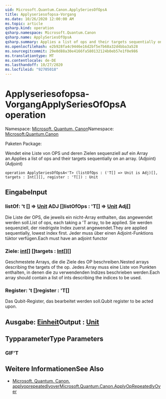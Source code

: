 ```yaml
---
uid: Microsoft.Quantum.Canon.ApplySeriesOfOpsA
title: Applyseriesofopsa-Vorgang
ms.date: 10/26/2020 12:00:00 AM
ms.topic: article
qsharp.kind: operation
qsharp.namespace: Microsoft.Quantum.Canon
qsharp.name: ApplySeriesOfOpsA
qsharp.summary: Applies a list of ops and their targets sequentially on an array. (Adjoint)
ms.openlocfilehash: e2b928fa4c9446e16d2bf5e7b68a32d4bba3a528
ms.sourcegitcommit: 29e0d88a30e4166fa580132124b0eb57e1f0e986
ms.translationtype: MT
ms.contentlocale: de-DE
ms.lasthandoff: 10/27/2020
ms.locfileid: "92705018"
---
```

# <a name="applyseriesofopsa-operation"></a><span data-ttu-id="37bb1-102">Applyseriesofopsa-Vorgang</span><span class="sxs-lookup"><span data-stu-id="37bb1-102">ApplySeriesOfOpsA operation</span></span>

<span data-ttu-id="37bb1-103">Namespace: [Microsoft. Quantum. Canon](xref:Microsoft.Quantum.Canon)</span><span class="sxs-lookup"><span data-stu-id="37bb1-103">Namespace: [Microsoft.Quantum.Canon](xref:Microsoft.Quantum.Canon)</span></span>

<span data-ttu-id="37bb1-104">Paketen [](https://nuget.org/packages/)</span><span class="sxs-lookup"><span data-stu-id="37bb1-104">Package: [](https://nuget.org/packages/)</span></span>


<span data-ttu-id="37bb1-105">Wendet eine Liste von OPS und deren Zielen sequenziell auf ein Array an.</span><span class="sxs-lookup"><span data-stu-id="37bb1-105">Applies a list of ops and their targets sequentially on an array.</span></span> <span data-ttu-id="37bb1-106">(Adjoint)</span><span class="sxs-lookup"><span data-stu-id="37bb1-106">(Adjoint)</span></span>

```qsharp
operation ApplySeriesOfOpsA<'T> (listOfOps : ('T[] => Unit is Adj)[], targets : Int[][], register : 'T[]) : Unit
```


## <a name="input"></a><span data-ttu-id="37bb1-107">Eingabe</span><span class="sxs-lookup"><span data-stu-id="37bb1-107">Input</span></span>

### <a name="listofops--t--unit-adj"></a><span data-ttu-id="37bb1-108">listOf: 't [] => [Unit](xref:microsoft.quantum.lang-ref.unit) ADJ []</span><span class="sxs-lookup"><span data-stu-id="37bb1-108">listOfOps : 'T[] => [Unit](xref:microsoft.quantum.lang-ref.unit) Adj[]</span></span>

<span data-ttu-id="37bb1-109">Die Liste der OPS, die jeweils ein nicht-Array enthalten, das angewendet werden soll.</span><span class="sxs-lookup"><span data-stu-id="37bb1-109">List of ops, each taking a 'T array, to be applied.</span></span> <span data-ttu-id="37bb1-110">Sie werden sequenziell, der niedrigste Index zuerst angewendet.</span><span class="sxs-lookup"><span data-stu-id="37bb1-110">They are applied sequentially, lowest index first.</span></span>
<span data-ttu-id="37bb1-111">Jeder muss über einen Adjoint-Funktions tüktor verfügen.</span><span class="sxs-lookup"><span data-stu-id="37bb1-111">Each must have an adjoint functor</span></span>


### <a name="targets--int"></a><span data-ttu-id="37bb1-112">Ziele: [int](xref:microsoft.quantum.lang-ref.int)[] []</span><span class="sxs-lookup"><span data-stu-id="37bb1-112">targets : [Int](xref:microsoft.quantum.lang-ref.int)[][]</span></span>

<span data-ttu-id="37bb1-113">Geschmestete Arrays, die die Ziele des OP beschreiben.</span><span class="sxs-lookup"><span data-stu-id="37bb1-113">Nested arrays describing the targets of the op.</span></span> <span data-ttu-id="37bb1-114">Jedes Array muss eine Liste von Punkten enthalten, in denen die zu verwendenden Indizes beschrieben werden.</span><span class="sxs-lookup"><span data-stu-id="37bb1-114">Each array should contain a list of ints describing the indices to be used.</span></span>


### <a name="register--t"></a><span data-ttu-id="37bb1-115">Register: 't []</span><span class="sxs-lookup"><span data-stu-id="37bb1-115">register : 'T[]</span></span>

<span data-ttu-id="37bb1-116">Das Qubit-Register, das bearbeitet werden soll.</span><span class="sxs-lookup"><span data-stu-id="37bb1-116">Qubit register to be acted upon.</span></span>



## <a name="output--unit"></a><span data-ttu-id="37bb1-117">Ausgabe: [Einheit](xref:microsoft.quantum.lang-ref.unit)</span><span class="sxs-lookup"><span data-stu-id="37bb1-117">Output : [Unit](xref:microsoft.quantum.lang-ref.unit)</span></span>



## <a name="type-parameters"></a><span data-ttu-id="37bb1-118">Typparameter</span><span class="sxs-lookup"><span data-stu-id="37bb1-118">Type Parameters</span></span>

### <a name="t"></a><span data-ttu-id="37bb1-119">GIF</span><span class="sxs-lookup"><span data-stu-id="37bb1-119">'T</span></span>



## <a name="see-also"></a><span data-ttu-id="37bb1-120">Weitere Informationen</span><span class="sxs-lookup"><span data-stu-id="37bb1-120">See Also</span></span>

- [<span data-ttu-id="37bb1-121">Microsoft. Quantum. Canon. applyoprepeatedlyover</span><span class="sxs-lookup"><span data-stu-id="37bb1-121">Microsoft.Quantum.Canon.ApplyOpRepeatedlyOver</span></span>](xref:Microsoft.Quantum.Canon.ApplyOpRepeatedlyOver)